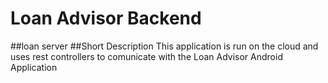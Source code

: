 # Loan Advisor Backend
##loan server
##Short Description
This application is run on the cloud and uses rest controllers to comunicate with the Loan Advisor Android Application
